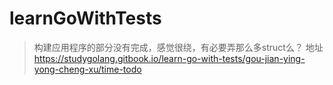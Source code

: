 # learnGoWithTests
> 构建应用程序的部分没有完成，感觉很绕，有必要弄那么多struct么？
> 地址 https://studygolang.gitbook.io/learn-go-with-tests/gou-jian-ying-yong-cheng-xu/time-todo
